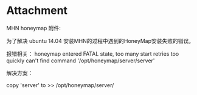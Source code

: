 # Attachment

MHN honeymap 附件:

为了解决 ubuntu 14.04 安装MHN的过程中遇到的HoneyMap安装失败的错误。

报错相关：
honeymap entered FATAL state, too many start retries too quickly
can't find command '/opt/honeymap/server/server'

解决方案：

copy 'server' to >> /opt/honeymap/server/







